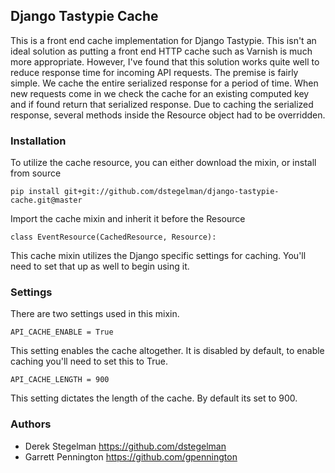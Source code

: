 ## Django Tastypie Cache


This is a front end cache implementation for Django Tastypie.  This isn't an ideal solution
as putting a front end HTTP cache such as Varnish is much more appropriate.  However, I've found
that this solution works quite well to reduce response time for incoming API requests.  The premise
is fairly simple.  We cache the entire serialized response for a period of time.  When new requests
come in we check the cache for an existing computed key and if found return that serialized response.  Due
to caching the serialized response, several methods inside the Resource object had to be overridden.


### Installation

To utilize the cache resource, you can either download the mixin, or install from source

	pip install git+git://github.com/dstegelman/django-tastypie-cache.git@master
	
Import the cache mixin and inherit it before the Resource

	class EventResource(CachedResource, Resource):
	
This cache mixin utilizes the Django specific settings for caching.  You'll
need to set that up as well to begin using it.
	
### Settings

There are two settings used in this mixin.  

	API_CACHE_ENABLE = True
	
This setting enables the cache altogether.  It is disabled by default, to enable
caching you'll need to set this to True.
	
	API_CACHE_LENGTH = 900
	
This setting dictates the length of the cache. By default its set to 900.

### Authors

- Derek Stegelman https://github.com/dstegelman
- Garrett Pennington https://github.com/gpennington
